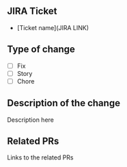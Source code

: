 ## JIRA Ticket
* [Ticket name](JIRA LINK)

## Type of change
* [ ] Fix
* [ ] Story
* [ ] Chore

## Description of the change
Description here

## Related PRs
Links to the related PRs
